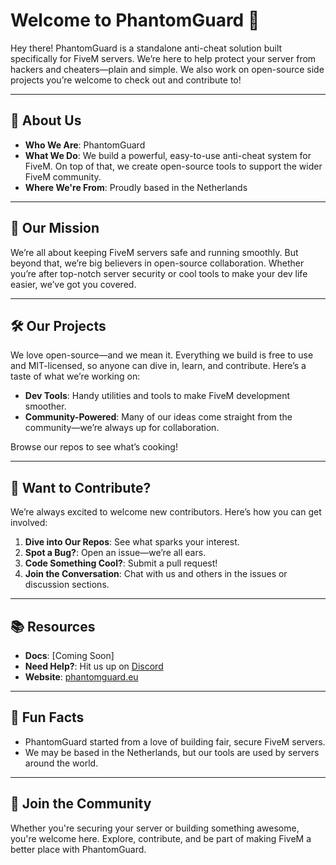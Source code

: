 # Welcome to **PhantomGuard** 👋

Hey there! PhantomGuard is a standalone anti-cheat solution built specifically for FiveM servers. We’re here to help protect your server from hackers and cheaters—plain and simple. We also work on open-source side projects you’re welcome to check out and contribute to!

---

## 🌟 **About Us**

- **Who We Are**: PhantomGuard  
- **What We Do**: We build a powerful, easy-to-use anti-cheat system for FiveM. On top of that, we create open-source tools to support the wider FiveM community.  
- **Where We're From**: Proudly based in the Netherlands  

---

## 🚀 **Our Mission**

We’re all about keeping FiveM servers safe and running smoothly. But beyond that, we’re big believers in open-source collaboration. Whether you’re after top-notch server security or cool tools to make your dev life easier, we’ve got you covered.

---

## 🛠️ **Our Projects**

We love open-source—and we mean it. Everything we build is free to use and MIT-licensed, so anyone can dive in, learn, and contribute. Here’s a taste of what we’re working on:

- **Dev Tools**: Handy utilities and tools to make FiveM development smoother.
- **Community-Powered**: Many of our ideas come straight from the community—we’re always up for collaboration.

Browse our repos to see what’s cooking!

---

## 🌈 **Want to Contribute?**

We’re always excited to welcome new contributors. Here’s how you can get involved:

1. **Dive into Our Repos**: See what sparks your interest.
2. **Spot a Bug?**: Open an issue—we’re all ears.
3. **Code Something Cool?**: Submit a pull request!
4. **Join the Conversation**: Chat with us and others in the issues or discussion sections.

---

## 📚 **Resources**

- **Docs**: [Coming Soon]  
- **Need Help?**: Hit us up on [Discord](https://discord.gg/WB5RUz7RgU)  
- **Website**: [phantomguard.eu](https://phantomguard.eu)  

---

## 🍿 **Fun Facts**

- PhantomGuard started from a love of building fair, secure FiveM servers.
- We may be based in the Netherlands, but our tools are used by servers around the world.

---

## 🧙 **Join the Community**

Whether you're securing your server or building something awesome, you're welcome here. Explore, contribute, and be part of making FiveM a better place with PhantomGuard.
